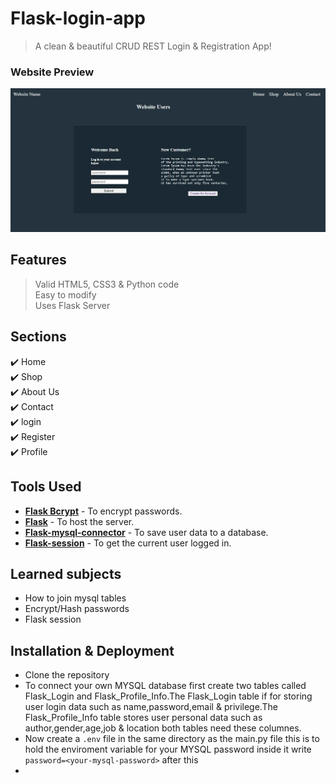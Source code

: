 # Flask-login-app

> A clean & beautiful CRUD REST Login & Registration App!


### Website Preview
<p> 
    <img src="assets/preview.PNG">
</p>


## Features 
> Valid HTML5, CSS3 & Python code\
> Easy to modify\
> Uses Flask Server


## Sections 
✔️ Home \
✔️ Shop \
✔️ About Us \
✔️ Contact \
✔️ login \
✔️ Register \
✔️ Profile 


## Tools Used 
* [<b>Flask Bcrypt</b>](https://flask-bcrypt.readthedocs.io/en/latest/) - To encrypt passwords.
* [<b>Flask</b>](https://flask-doc.readthedocs.io/en/latest/) - To host the server.
* [<b>Flask-mysql-connector</b>](https://pypi.org/project/flask-mysql-connector/) - To save user data to a database.
* [<b>Flask-session</b>](https://pythonbasics.org/flask-sessions/) - To get the current user logged in.


## Learned subjects
-  How to join mysql tables
-  Encrypt/Hash passwords
-  Flask session


## Installation & Deployment 
-	Clone the repository
-	To connect your own  MYSQL database first create two tables called Flask_Login and Flask_Profile_Info.The Flask_Login table if for storing user login data such as name,password,email & privilege.The Flask_Profile_Info table stores user personal data such as author,gender,age,job & location both tables need these columnes.
-   Now create a `.env` file in the same directory as the main.py file this is to hold the enviroment variable for your MYSQL password inside it write `password=<your-mysql-password>` after this 
-	 
